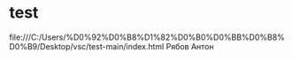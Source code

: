 # test
file:///C:/Users/%D0%92%D0%B8%D1%82%D0%B0%D0%BB%D0%B8%D0%B9/Desktop/vsc/test-main/index.html
Рябов Антон
 
